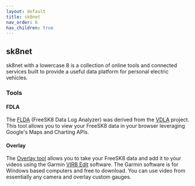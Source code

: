 ```yaml
---
layout: default
title: sk8net
nav_order: 6
has_children: true
---
```


## sk8net

sk8net with a lowercase 8 is a collection of online tools and connected services built to provide a useful data platform for personal electric vehicles.

### Tools

#### FDLA

The [FLDA](./upload) (FreeSK8 Data Log Analyzer) was derived from the [VDLA](https://github.com/yoxcu/vdla) project. This tool allows you to view your FreeSK8 data in your browser leveraging Google's Maps and Charting APIs.

#### Overlay

The [Overlay tool](./overlay) allows you to take your FreeSK8 data and add it to your videos using the Garmin [VIRB Edit](https://www8.garmin.com/support/download_details.jsp?id=6591) software. The Garmin software is for Windows based computers and free to download. You can use video from essentially any camera and overlay custom gauges.
